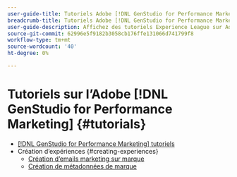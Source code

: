 ```yaml
---
user-guide-title: Tutoriels Adobe [!DNL GenStudio for Performance Marketing]
breadcrumb-title: Tutoriels Adobe [!DNL GenStudio for Performance Marketing]
user-guide-description: Affichez des tutoriels Experience League sur Adobe [!DNL GenStudio for Performance Marketing], une solution de bout en bout pour accélérer et simplifier votre chaîne d’approvisionnement de contenu grâce à l’intelligence artificielle générative et à l’automatisation intelligente.
source-git-commit: 62996e5f9182b3058cb176ffe131066d741799f8
workflow-type: tm+mt
source-wordcount: '40'
ht-degree: 0%

---
```



# Tutoriels sur l’Adobe [!DNL GenStudio for Performance Marketing] {#tutorials}

+ [[!DNL GenStudio for Performance Marketing] tutoriels](overview.md)
+ Création d’expériences {#creating-experiences}
   + [Création d’emails marketing sur marque](./creating-experiences/creating-on-brand-emails.md)
   + [Création de métadonnées de marque](./creating-experiences/creating-on-meta-ads.md)
